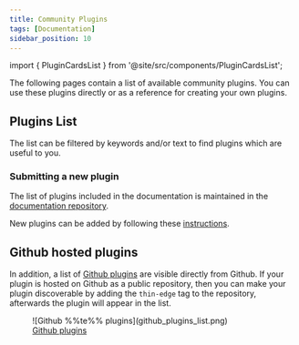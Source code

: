 ```yaml
---
title: Community Plugins
tags: [Documentation]
sidebar_position: 10
---
```


import { PluginCardsList } from '@site/src/components/PluginCardsList';

The following pages contain a list of available community plugins. You can use these plugins directly or as a reference for creating your own plugins.

## Plugins List

The list can be filtered by keywords and/or text to find plugins which are useful to you.

<PluginCardsList />

### Submitting a new plugin

The list of plugins included in the documentation is maintained in the [documentation repository](https://github.com/thin-edge/tedge-docs?tab=readme-ov-file#community-plugin-documentation).

New plugins can be added by following these [instructions](https://github.com/thin-edge/tedge-docs?tab=readme-ov-file#community-plugin-documentation).

## Github hosted plugins

In addition, a list of [Github plugins](https://github.com/topics/thin-edge) are visible directly from Github. If your plugin is hosted on Github as a public repository, then you can make your plugin discoverable by adding the `thin-edge` tag to the repository, afterwards the plugin will appear in the list.

<figure>
    ![Github %%te%% plugins](github_plugins_list.png)
    <figcaption style={{textAlign:'center'}}>
        <a href="https://github.com/topics/thin-edge" target="_blank">Github plugins</a>
    </figcaption>
</figure>
